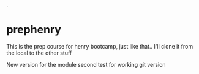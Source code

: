 .
# prephenry
This is the prep course for henry bootcamp, just like that.. I'll clone it from the local to the other stuff 


New version for the module second test for working git version
